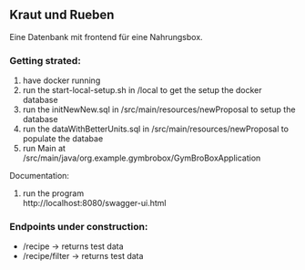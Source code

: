 ## Kraut und Rueben
Eine Datenbank mit frontend für eine Nahrungsbox.

### Getting strated:
1. have docker running
2. run the start-local-setup.sh in /local to get the setup the docker database
3. run the initNewNew.sql in /src/main/resources/newProposal to setup the database
4. run the dataWithBetterUnits.sql in /src/main/resources/newProposal to populate the databae
5. run Main at /src/main/java/org.example.gymbrobox/GymBroBoxApplication

Documentation:  
1. run the program  
http://localhost:8080/swagger-ui.html


### Endpoints under construction:
- /recipe -> returns test data
- /recipe/filter -> returns test data